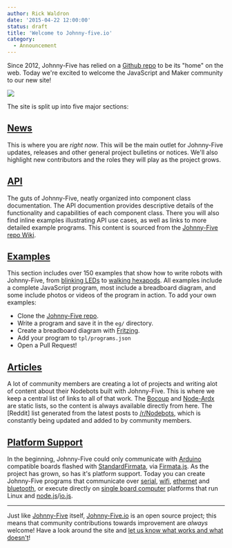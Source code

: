 ```yaml
---
author: Rick Waldron
date: '2015-04-22 12:00:00'
status: draft
title: 'Welcome to Johnny-five.io'
category:
  - Announcement
---
```



Since 2012, Johnny-Five has relied on a [Github repo](https://github.com/rwaldron/johnny-five) to be its "home" on the web. Today we're excited to welcome the JavaScript and Maker community to our new site!

[![](/img/static/johnny-five-home.png)](/img/static/johnny-five-home.png)

The site is split up into five major sections: 

## [News](/news/)

This is where you are _right now_. This will be the main outlet for Johnny-Five updates, releases and other general project bulletins or notices. We'll also highlight new contributors and the roles they will play as the project grows. 

## [API](/api/)

The guts of Johnny-Five, neatly organized into component class documentation. The API documention provides descriptive details of the functionality and capabilities of each component class. There you will also find inline examples illustrating API use cases, as well as links to more detailed example programs. This content is sourced from the [Johnny-Five repo Wiki](https://github.com/rwaldron/johnny-five/wiki).

## [Examples](/examples/)

This section includes over 150 examples that show how to write robots with Johnny-Five, from [blinking LEDs](/examples/led-blink/) to [walking hexapods](http://johnny-five.io/examples/phoenix/). All examples include a complete JavaScript program, most include a breadboard diagram, and some include photos or videos of the program in action. To add your own examples: 

- Clone the [Johnny-Five repo](https://github.com/rwaldron/johnny-five/).
- Write a program and save it in the `eg/` directory.
- Create a breadboard diagram with [Fritzing](http://fritzing.org/home/).
- Add your program to `tpl/programs.json`
- Open a Pull Request!

## [Articles](/articles/)

A lot of community members are creating a lot of projects and writing alot of content about their Nodebots built with Johnny-Five. This is where we keep a central list of links to all of that work. The [Bocoup](http://johnny-five.io/articles/#bocoup) and [Node-Ardx](http://johnny-five.io/articles/#node-ardx) are static lists, so the content is always available directly from here. The  [Reddit] list generated from the latest posts to [/r/Nodebots](http://www.reddit.com/r/NodeBots/), which is constantly being updated and added to by community members. 

## [Platform Support](/platform-support/)

In the beginning, Johnny-Five could only communicate with [Arduino](http://www.arduino.cc/) compatible boards flashed with [StandardFirmata](https://github.com/firmata/arduino), via [Firmata.js](https://github.com/jgautier/firmata). As the project has grown, so has it's platform support. Today you can create Johnny-Five programs that communicate over [serial](http://johnny-five.io/platform-support/#arduino-uno), [wifi](http://johnny-five.io/platform-support/#spark-core), [ethernet](https://github.com/rwaldron/etherport) and [bluetooth](), or execute directly on [single board computer](https://en.wikipedia.org/wiki/Single-board_computer) platforms that run Linux and [node.js](https://nodejs.org/)/[io.js](https://iojs.org/en/index.html). 



------


Just like [Johnny-Five](https://github.com/rwaldron/johnny-five) itself, [Johnny-Five.io](http://johnny-five.io/) is an open source project; this means that community contributions towards improvement are _always_ welcome! Have a look around the site and [let us know what works and what doesn't](https://github.com/Bocoup/johnny-five.io)!




